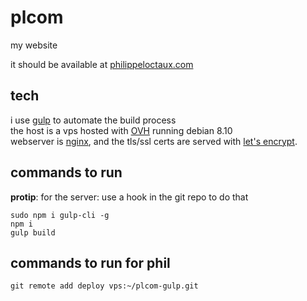 # plcom
my website

it should be available at [philippeloctaux.com](https://philippeloctaux.com)

## tech
i use [gulp](https://gulpjs.com) to automate the build process  
the host is a vps hosted with [OVH](http://ovh.com) running debian 8.10  
webserver is [nginx](https://nginx.org), and the tls/ssl certs are served with [let's encrypt](https://letsencrypt.org).

## commands to run
**protip**: for the server: use a hook in the git repo to do that
```
sudo npm i gulp-cli -g
npm i
gulp build
```
## commands to run for phil
`git remote add deploy vps:~/plcom-gulp.git`
